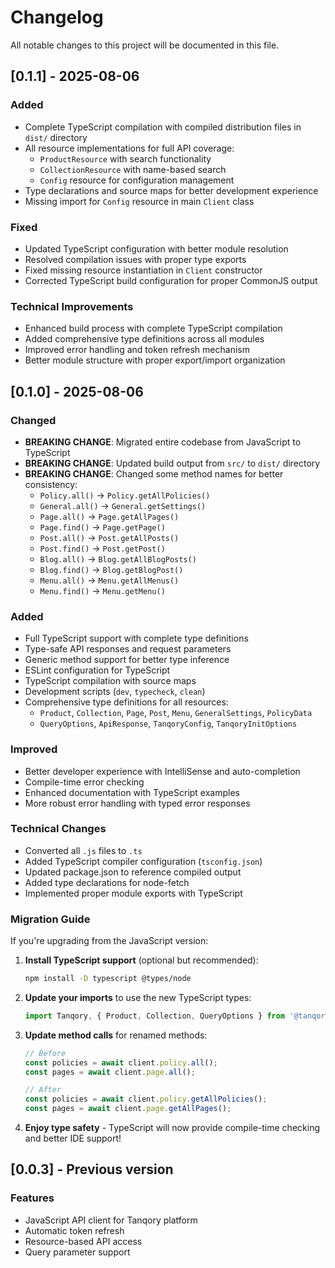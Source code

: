 # Changelog

All notable changes to this project will be documented in this file.

## [0.1.1] - 2025-08-06

### Added
- Complete TypeScript compilation with compiled distribution files in `dist/` directory
- All resource implementations for full API coverage:
  - `ProductResource` with search functionality
  - `CollectionResource` with name-based search
  - `Config` resource for configuration management
- Type declarations and source maps for better development experience
- Missing import for `Config` resource in main `Client` class

### Fixed
- Updated TypeScript configuration with better module resolution
- Resolved compilation issues with proper type exports
- Fixed missing resource instantiation in `Client` constructor
- Corrected TypeScript build configuration for proper CommonJS output

### Technical Improvements
- Enhanced build process with complete TypeScript compilation
- Added comprehensive type definitions across all modules
- Improved error handling and token refresh mechanism
- Better module structure with proper export/import organization

## [0.1.0] - 2025-08-06

### Changed
- **BREAKING CHANGE**: Migrated entire codebase from JavaScript to TypeScript
- **BREAKING CHANGE**: Updated build output from `src/` to `dist/` directory
- **BREAKING CHANGE**: Changed some method names for better consistency:
  - `Policy.all()` → `Policy.getAllPolicies()`
  - `General.all()` → `General.getSettings()`
  - `Page.all()` → `Page.getAllPages()`
  - `Page.find()` → `Page.getPage()`
  - `Post.all()` → `Post.getAllPosts()`
  - `Post.find()` → `Post.getPost()`
  - `Blog.all()` → `Blog.getAllBlogPosts()`
  - `Blog.find()` → `Blog.getBlogPost()`
  - `Menu.all()` → `Menu.getAllMenus()`
  - `Menu.find()` → `Menu.getMenu()`

### Added
- Full TypeScript support with complete type definitions
- Type-safe API responses and request parameters
- Generic method support for better type inference
- ESLint configuration for TypeScript
- TypeScript compilation with source maps
- Development scripts (`dev`, `typecheck`, `clean`)
- Comprehensive type definitions for all resources:
  - `Product`, `Collection`, `Page`, `Post`, `Menu`, `GeneralSettings`, `PolicyData`
  - `QueryOptions`, `ApiResponse`, `TanqoryConfig`, `TanqoryInitOptions`

### Improved
- Better developer experience with IntelliSense and auto-completion
- Compile-time error checking
- Enhanced documentation with TypeScript examples
- More robust error handling with typed error responses

### Technical Changes
- Converted all `.js` files to `.ts`
- Added TypeScript compiler configuration (`tsconfig.json`)
- Updated package.json to reference compiled output
- Added type declarations for node-fetch
- Implemented proper module exports with TypeScript

### Migration Guide

If you're upgrading from the JavaScript version:

1. **Install TypeScript support** (optional but recommended):
   ```bash
   npm install -D typescript @types/node
   ```

2. **Update your imports** to use the new TypeScript types:
   ```typescript
   import Tanqory, { Product, Collection, QueryOptions } from '@tanqory/api-client';
   ```

3. **Update method calls** for renamed methods:
   ```typescript
   // Before
   const policies = await client.policy.all();
   const pages = await client.page.all();
   
   // After
   const policies = await client.policy.getAllPolicies();
   const pages = await client.page.getAllPages();
   ```

4. **Enjoy type safety** - TypeScript will now provide compile-time checking and better IDE support!

## [0.0.3] - Previous version

### Features
- JavaScript API client for Tanqory platform
- Automatic token refresh
- Resource-based API access
- Query parameter support
